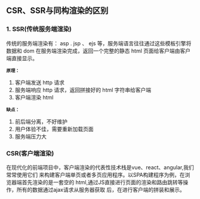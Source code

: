 ## CSR、SSR与同构渲染的区别

### 1. SSR(传统服务端渲染)

传统的服务端渲染有： asp . jsp 、 ejs 等，服务端语言往往通过这些模板引擎将数据和 dom 在服务端渲染完成，返回一个完整的静态 html 页面给客户端由客户端直接显示。

**`原理：`**
1. 客户端发送 http 请求
2.  服务端响应 http 请求，返回拼接好的 html 字符串给客户端 
3. 客户端渲染 html

**`缺点：`**
1. 前后端分离，不好维护
2. 用户体验不佳，需要重新加载页面
3. 服务端压力大

### CSR(客户端渲染)

在现代化的前端项目中，客户端渲染的代表性技术栈是vue、react、angular,我们常常使用它们
来构建客户端单页或者多页应用程序。以SPA构建程序为例，在浏览器端首先渲染的是一套空的
html,通过JS直接进行页面的渲染和路由跳转等操作，所有的数据通过ajax请求从服务器获取
后，在进行客户端的拼装和展示。